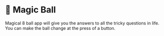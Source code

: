 # 🎱 Magic Ball

Magical 8 ball app will give you the answers to all the tricky questions in life. You can make the ball change at the press of a button.
